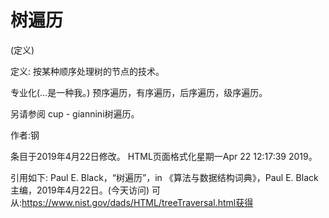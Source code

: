 # 树遍历


(定义)



定义:
按某种顺序处理树的节点的技术。



专业化(…是一种我。)
预序遍历，有序遍历，后序遍历，级序遍历。



另请参阅
cup - giannini树遍历。


作者:钢







条目于2019年4月22日修改。
HTML页面格式化星期一Apr 22 12:17:39 2019。



引用如下:
Paul E. Black，“树遍历”，in
《算法与数据结构词典》，Paul E. Black主编，2019年4月22日。(今天访问)
可从:https://www.nist.gov/dads/HTML/treeTraversal.html获得